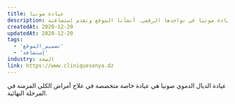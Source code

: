 ```yaml
---
title: عيادة صونيا
description: تعاونت يونيفارواب مع عيادة صونيا في تواجدها الرقمي. أنشأنا الموقع ونقدم إستضافته.
createdAt: 2020-12-20
updatedAt: 2020-12-20
tags:
  - 'تصميم_الموقع'
  - 'إستضافة'
industry: الصحة
link: https://www.cliniquesonya.dz
---
```


عيادة الديال الدموي صونيا هي عيادة خاصة متخصصة في علاج أمراض الكلى المزمنة في المرحلة النهائية.
